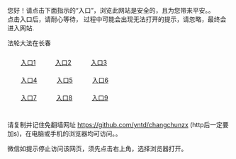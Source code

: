 您好！请点击下面指示的“入口”，浏览此网站是安全的，且为您带来平安。。 <br/>
点击入口后，请耐心等待， 过程中可能会出现无法打开的提示，请忽略，最终会进入网站. </br>

法轮大法在长春<br/>
<div style="padding:10px"><a style="margin:20px" target="_blank" href="https://d1afnq6j3zphkq.cloudfront.net/2Qpsp?oakbv" id="ccLink1" rel="nofollow">入口1</a> <a target="_blank" style="margin:20px" href="https://dfmb4jom4q7yw.cloudfront.net/2Qpsp?kaxnywwj" id="ccLink2" rel="nofollow">入口2</a> <a style="margin:20px" target="_blank" href="https://dzuvg7iegzs38.cloudfront.net/2Qpsp?qbslef" id="ccLink3" rel="nofollow">入口3</a></div>

<div style="padding:10px" ><a style="margin:20px" target="_blank" href="https://d1afnq6j3zphkq.cloudfront.net/2Qpsp?oakbv" id="ccLink4" rel="nofollow">入口4</a> <a style="margin:20px" href="https://dfmb4jom4q7yw.cloudfront.net/2Qpsp?kaxnywwj" target="_blank" id="ccLink5" rel="nofollow">入口5</a> <a style="margin:20px" href="https://dzuvg7iegzs38.cloudfront.net/2Qpsp?qbslef" target="_blank" id="ccLink6" rel="nofollow">入口6</a></div>

<div style="padding:10px"><a style="margin:20px" target="_blank" href="https://d1afnq6j3zphkq.cloudfront.net/2Qpsp?oakbv" id="ccLink7" rel="nofollow">入口7</a> <a style="margin:20px" href="https://dfmb4jom4q7yw.cloudfront.net/2Qpsp?kaxnywwj" target="_blank" id="ccLink8" rel="nofollow">入口8</a> <a style="margin:20px" target="_blank" href="https://dzuvg7iegzs38.cloudfront.net/2Qpsp?qbslef" id="ccLink9" rel="nofollow">入口9</a></div>

<br/>



请复制并记住免翻墙网址 https://github.com/yntd/changchunzx (http后一定要加s)，在电脑或手机的浏览器均可访问。。<br/>

微信如提示停止访问该网页，须先点击右上角，选择浏览器打开。
